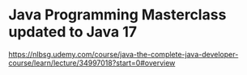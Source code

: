 # Java Programming Masterclass updated to Java 17
https://nlbsg.udemy.com/course/java-the-complete-java-developer-course/learn/lecture/34997018?start=0#overview
